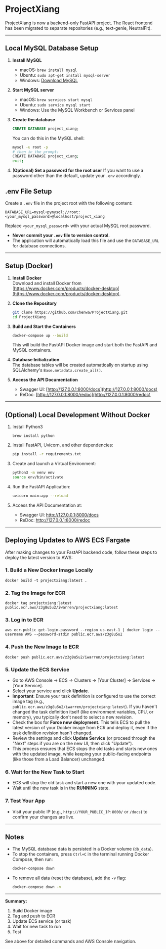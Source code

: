 # ProjectXiang
ProjectXiang is now a backend-only FastAPI project. The React frontend has been migrated to separate repositories (e.g., text-genie, NeutralFit).

---

## Local MySQL Database Setup

1. **Install MySQL**
   - macOS: `brew install mysql`
   - Ubuntu: `sudo apt-get install mysql-server`
   - Windows: [Download MySQL](https://dev.mysql.com/downloads/installer/)

2. **Start MySQL server**
   - macOS: `brew services start mysql`
   - Ubuntu: `sudo service mysql start`
   - Windows: Use the MySQL Workbench or Services panel

3. **Create the database**
   ```sql
   CREATE DATABASE project_xiang;
   ```
   You can do this in the MySQL shell:
   ```sh
   mysql -u root -p
   # then in the prompt:
   CREATE DATABASE project_xiang;
   exit;
   ```

4. **(Optional) Set a password for the root user**
   If you want to use a password other than the default, update your `.env` accordingly.

## .env File Setup

Create a `.env` file in the project root with the following content:

```
DATABASE_URL=mysql+pymysql://root:<your_mysql_password>@localhost/project_xiang
```
Replace `<your_mysql_password>` with your actual MySQL root password.

- **Never commit your `.env` file to version control.**
- The application will automatically load this file and use the `DATABASE_URL` for database connections.

---

## Setup (Docker)

1. **Install Docker**  
   Download and install Docker from [https://www.docker.com/products/docker-desktop](https://www.docker.com/products/docker-desktop).

2. **Clone the Repository**  
   ```bash
   git clone https://github.com/chenwa/ProjectXiang.git
   cd ProjectXiang
   ```

3. **Build and Start the Containers**  
   ```bash
   docker-compose up --build
   ```
   This will build the FastAPI Docker image and start both the FastAPI and MySQL containers.

4. **Database Initialization**  
   The database tables will be created automatically on startup using SQLAlchemy's `Base.metadata.create_all()`.

5. **Access the API Documentation**  
   - Swagger UI: [http://127.0.0.1:8000/docs](http://127.0.0.1:8000/docs)  
   - ReDoc: [http://127.0.0.1:8000/redoc](http://127.0.0.1:8000/redoc)

---

## (Optional) Local Development Without Docker

1. Install Python3
   ```
   brew install python
   ```
2. Install FastAPI, Uvicorn, and other dependencies:  
   ```bash
   pip install -r requirements.txt
   ```

3. Create and launch a Virtual Environment:  
   ```bash
   python3 -m venv env
   source env/bin/activate
   ```

4. Run the FastAPI Application:  
   ```bash
   uvicorn main:app --reload
   ```

5. Access the API Documentation at:  
   - Swagger UI: http://127.0.0.1:8000/docs  
   - ReDoc: http://127.0.0.1:8000/redoc

---

## Deploying Updates to AWS ECS Fargate

After making changes to your FastAPI backend code, follow these steps to deploy the latest version to AWS:

### 1. Build a New Docker Image Locally

```fish
docker build -t projectxiang:latest .
```

### 2. Tag the Image for ECR

```fish
docker tag projectxiang:latest public.ecr.aws/z3g8u5u2/iwarren/projectxiang:latest
```

### 3. Log in to ECR

```fish
aws ecr-public get-login-password --region us-east-1 | docker login --username AWS --password-stdin public.ecr.aws/z3g8u5u2
```

### 4. Push the New Image to ECR

```fish
docker push public.ecr.aws/z3g8u5u2/iwarren/projectxiang:latest
```

### 5. Update the ECS Service

- Go to AWS Console → ECS → Clusters → [Your Cluster] → Services → [Your Service].
- Select your service and click **Update**.
- **Important**: Ensure your task definition is configured to use the correct image tag (e.g., `public.ecr.aws/z3g8u5u2/iwarren/projectxiang:latest`). If you haven't changed the task definition itself (like environment variables, CPU, or memory), you typically don't need to select a new revision.
- Check the box for **Force new deployment**. This tells ECS to pull the latest version of your Docker image from ECR and deploy it, even if the task definition revision hasn't changed.
- Review the settings and click **Update Service** (or proceed through the "Next" steps if you are on the new UI, then click "Update").
- This process ensures that ECS stops the old tasks and starts new ones with the updated image, while keeping your public-facing endpoints (like those from a Load Balancer) unchanged.

### 6. Wait for the New Task to Start

- ECS will stop the old task and start a new one with your updated code.
- Wait until the new task is in the **RUNNING** state.

### 7. Test Your App

- Visit your public IP (e.g., `http://YOUR_PUBLIC_IP:8000/` or `/docs`) to confirm your changes are live.

---

## Notes

- The MySQL database data is persisted in a Docker volume (`db_data`).
- To stop the containers, press `Ctrl+C` in the terminal running Docker Compose, then run:
  ```bash
  docker-compose down
  ```
- To remove all data (reset the database), add the `-v` flag:
  ```bash
  docker-compose down -v
  ```

---

**Summary:**
1. Build Docker image
2. Tag and push to ECR
3. Update ECS service (or task)
4. Wait for new task to run
5. Test

See above for detailed commands and AWS Console navigation.
